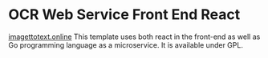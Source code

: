 # OCR Web Service Front End React

[imagettotext.online](imagetotext.online)
This template uses both react in the front-end as well as Go programming language as a microservice. 
It is available under GPL.
